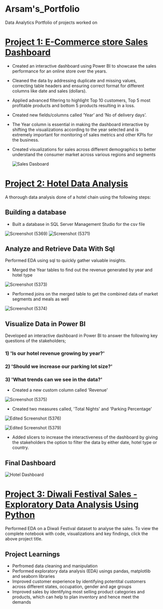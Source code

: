 # Arsam's_Portfolio
Data Analytics Portfolio of projects worked on
# [Project 1: E-Commerce store Sales Dashboard](https://github.com/ArsamData/Arsam_Portfolio/blob/main/Sales%20Dashboard.pbix)
* Created an interactive dashboard using Power BI to showcase the sales performance for an online store over the years.
* Cleaned the data by addressing duplicate and missing values, correcting table headers and ensuring correct format for different columns like date and sales (dollars).
* Applied advanced filtering to highlight Top 10 customers, Top 5 most profitable products and bottom 5 products resulting in a loss.
* Created new fields/columns called ‘Year’ and ‘No of delivery days’.
* The Year column is essential in making the dashboard interactive by shifting the visualizations according to the year selected and is extremely important for monitoring of sales metrics and other KPIs for the business. 
* Created visualizations for sales across different demographics to better understand the consumer market across various regions and segments

  ![Sales Dasboard](https://github.com/ArsamData/Arsam_Portfolio/assets/139151109/ab3db838-77b3-4a27-a0fe-6704147d535a)

# [Project 2: Hotel Data Analysis](https://github.com/ArsamData/Arsam_Portfolio/blob/main/Hotels.pbix)
  A thorough data analysis done of a hotel chain using the following steps:
## Building a database
 * Built a database in SQL Server Management Studio for the csv file
   
  ![Screenshot (5369)](https://github.com/ArsamData/Arsam_Portfolio/assets/139151109/b87502a4-c1c5-4eb5-836a-c6b4c65c4c26)
  ![Screenshot (5371)](https://github.com/ArsamData/Arsam_Portfolio/assets/139151109/7681e1e3-086e-4ad3-baf3-eb6c2019e161)
  
## Analyze and Retrieve Data With Sql
Performed EDA using sql to quickly gather valuable insights.
  * Merged the Year tables to find out the revenue generated by year and hotel type
    
  ![Screenshot (5373)](https://github.com/ArsamData/Arsam_Portfolio/assets/139151109/06d4f5f5-364c-4793-abc7-600164df080b)
  
  * Performed joins on the merged table to get the combined data of market segments and meals as well
    
  ![Screenshot (5374)](https://github.com/ArsamData/Arsam_Portfolio/assets/139151109/8bc2776b-4084-4974-b9f6-51a41262129c)

## Visualize Data in Power BI
  Developed an interactive dashboard in Power BI to answer the following key questions of the stakeholders;
### 1) 'Is our hotel revenue growing by year?'
### 2) 'Should we increase our parking lot size?'
### 3) 'What trends can we see in the data?'

* Created a new custom column called 'Revenue'
  
![Screenshot (5375)](https://github.com/ArsamData/Arsam_Portfolio/assets/139151109/3fb7853b-6520-4f6d-9109-c0f0ccf0b95f)

* Created two measures called, 'Total Nights' and 'Parking Percentage'
  
![Edited Screenshot (5376)](https://github.com/ArsamData/Arsam_Portfolio/assets/139151109/2c51100d-647a-4311-9136-91f347c98b3d)



![Edited Screenshot (5379)](https://github.com/ArsamData/Arsam_Portfolio/assets/139151109/7bbdfee0-9b7b-47b3-8b97-428664921249)



* Added slicers to increase the interactiveness of the dashboard by giving the stakeholders the option to filter the data by either date, hotel type or country.



## Final Dashboard
![Hotel Dashboard](https://github.com/ArsamData/Arsam_Portfolio/assets/139151109/22609b9e-010c-428d-83ee-6d938c4374e2)




# [Project 3: Diwali Festival Sales - Exploratory Data Analysis Using Python](https://colab.research.google.com/drive/1eKg0yW-dtk7w1qjrLnQ_AFk_Md7Zvmla?usp=sharing)
 Performed EDA on a Diwali Festival dataset to analyse the sales. To view the complete notebook with code, visualizations and key findings, click the above project title.
## Project Learnings
* Perfromed data cleaning and manipulation
* Performed exploratory data analysis (EDA) usings pandas, matplotlib and seaborn libraries
* Improved customer experience by identifying potentital customers across different states, occupation, gender and age groups
* Improved sales by identifying most selling product categories and products, which can help to plan inventory and hence meet the demands

  
  


